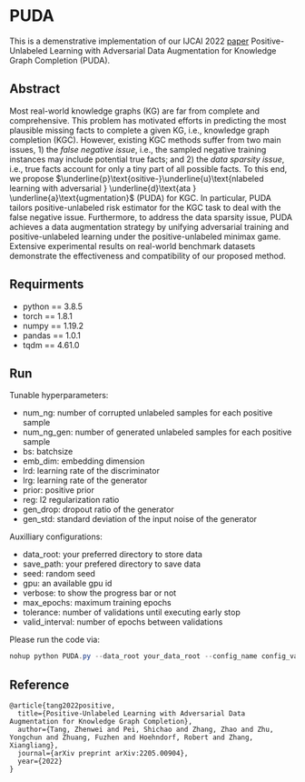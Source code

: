 # PUDA

This is a demenstrative implementation of our IJCAI 2022 [paper](https://arxiv.org/abs/2205.00904) Positive-Unlabeled Learning with Adversarial Data Augmentation for Knowledge Graph Completion (PUDA).

## Abstract

Most real-world knowledge graphs (KG) are far from complete and comprehensive. This problem has motivated efforts in predicting the most plausible missing facts to complete a given KG, i.e., knowledge graph completion (KGC). However, existing KGC methods suffer from two main issues, 1) the $\textit{false negative issue}$, i.e., the  sampled negative training instances may include potential true facts; and 2) the $\textit{data sparsity issue}$, i.e., true facts account for only a tiny part of all possible facts. To this end, we propose $\underline{p}\text{ositive-}\underline{u}\text{nlabeled learning with adversarial } \underline{d}\text{ata } \underline{a}\text{ugmentation}$ (PUDA) for KGC. In particular, PUDA tailors positive-unlabeled risk estimator for the KGC task to deal with the false negative issue. Furthermore, to address the data sparsity issue, PUDA achieves a data augmentation strategy by unifying adversarial training and positive-unlabeled learning under the positive-unlabeled minimax game. Extensive experimental results on real-world benchmark datasets demonstrate the effectiveness and compatibility of our proposed method. 

## Requirments
* python == 3.8.5
* torch == 1.8.1
* numpy == 1.19.2
* pandas == 1.0.1
* tqdm == 4.61.0
  
## Run

Tunable hyperparameters:
- num_ng: number of corrupted unlabeled samples for each positive sample
- num_ng_gen: number of generated unlabeled samples for each positive sample
- bs: batchsize
- emb_dim: embedding dimension
- lrd: learning rate of the discriminator
- lrg: learning rate of the generator
- prior: positive prior 
- reg: l2 regularization ratio
- gen_drop: dropout ratio of the generator
- gen_std: standard deviation of the input noise of the generator

Auxilliary configurations:
- data_root: your preferred directory to store data
- save_path: your prefered directory to save data
- seed: random seed
- gpu: an available gpu id
- verbose: to show the progress bar or not
- max_epochs: maximum training epochs
- tolerance: number of validations until executing early stop
- valid_interval: number of epochs between validations

Please run the code via:

```powershell
nohup python PUDA.py --data_root your_data_root --config_name config_value >your_log_file 2>&1 &
```

## Reference

```
@article{tang2022positive,
  title={Positive-Unlabeled Learning with Adversarial Data Augmentation for Knowledge Graph Completion},
  author={Tang, Zhenwei and Pei, Shichao and Zhang, Zhao and Zhu, Yongchun and Zhuang, Fuzhen and Hoehndorf, Robert and Zhang, Xiangliang},
  journal={arXiv preprint arXiv:2205.00904},
  year={2022}
}
```

